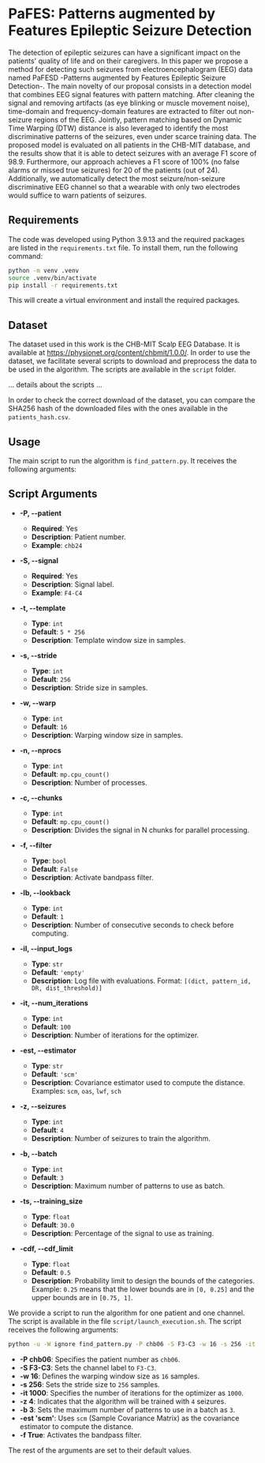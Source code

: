 # PaFES: Patterns augmented by Features Epileptic Seizure Detection

The detection of epileptic seizures can have a significant impact on the patients' quality of life and on their caregivers. In this paper we propose a method for detecting such seizures from electroencephalogram (EEG) data named PaFESD -Patterns augmented by Features Epileptic Seizure Detection-. The main novelty of our proposal consists in a detection model that combines EEG signal features with pattern matching. After cleaning the signal and removing artifacts (as eye blinking or muscle movement noise), time-domain and frequency-domain features are extracted to filter out non-seizure regions of the EEG. Jointly, pattern matching based on Dynamic Time Warping (DTW) distance is also leveraged to identify the most discriminative patterns of the seizures, even under scarce training data. The proposed model is evaluated on all patients in the CHB-MIT database, and the results show that it is able to detect seizures with an average F1 score of 98.9. Furthermore, our approach achieves a F1 score of 100% (no false alarms or missed true seizures) for 20 of the patients (out of 24). Additionally, we automatically detect the most seizure/non-seizure discriminative EEG channel so that a wearable with only two electrodes would suffice to warn patients of seizures.

## Requirements

The code was developed using Python 3.9.13 and the required packages are listed in the `requirements.txt` file. To install them, run the following command:

```bash
python -m venv .venv
source .venv/bin/activate
pip install -r requirements.txt
```

This will create a virtual environment and install the required packages. 

## Dataset

The dataset used in this work is the CHB-MIT Scalp EEG Database. It is available at https://physionet.org/content/chbmit/1.0.0/. In order to use the dataset, we facilitate several scripts to download and preprocess the data to be used in the algorithm. The scripts are available in the `script` folder.

... details about the scripts ...

In order to check the correct download of the dataset, you can compare the SHA256 hash of the downloaded files with the ones available in the `patients_hash.csv`.

## Usage

The main script to run the algorithm is `find_pattern.py`. It receives the following arguments:

## Script Arguments

- **-P, --patient**
  - **Required**: Yes
  - **Description**: Patient number.
  - **Example**: `chb24`

- **-S, --signal**
  - **Required**: Yes
  - **Description**: Signal label.
  - **Example**: `F4-C4`

- **-t, --template**
  - **Type**: `int`
  - **Default**: `5 * 256`
  - **Description**: Template window size in samples.

- **-s, --stride**
  - **Type**: `int`
  - **Default**: `256`
  - **Description**: Stride size in samples.

- **-w, --warp**
  - **Type**: `int`
  - **Default**: `16`
  - **Description**: Warping window size in samples.

- **-n, --nprocs**
  - **Type**: `int`
  - **Default**: `mp.cpu_count()`
  - **Description**: Number of processes.

- **-c, --chunks**
  - **Type**: `int`
  - **Default**: `mp.cpu_count()`
  - **Description**: Divides the signal in N chunks for parallel processing.

- **-f, --filter**
  - **Type**: `bool`
  - **Default**: `False`
  - **Description**: Activate bandpass filter.

- **-lb, --lookback**
  - **Type**: `int`
  - **Default**: `1`
  - **Description**: Number of consecutive seconds to check before computing.

- **-il, --input_logs**
  - **Type**: `str`
  - **Default**: `'empty'`
  - **Description**: Log file with evaluations. Format: `[(dict, pattern_id, DR, dist_threshold)]`

- **-it, --num_iterations**
  - **Type**: `int`
  - **Default**: `100`
  - **Description**: Number of iterations for the optimizer.

- **-est, --estimator**
  - **Type**: `str`
  - **Default**: `'scm'`
  - **Description**: Covariance estimator used to compute the distance. Examples: `scm`, `oas`, `lwf`, `sch`

- **-z, --seizures**
  - **Type**: `int`
  - **Default**: `4`
  - **Description**: Number of seizures to train the algorithm.

- **-b, --batch**
  - **Type**: `int`
  - **Default**: `3`
  - **Description**: Maximum number of patterns to use as batch.

- **-ts, --training_size**
  - **Type**: `float`
  - **Default**: `30.0`
  - **Description**: Percentage of the signal to use as training.

- **-cdf, --cdf_limit**
  - **Type**: `float`
  - **Default**: `0.5`
  - **Description**: Probability limit to design the bounds of the categories. Example: `0.25` means that the lower bounds are in `[0, 0.25]` and the upper bounds are in `[0.75, 1]`.

We provide a script to run the algorithm for one patient and one channel. The script is available in the file `script/launch_execution.sh`. The script receives the following arguments:

```bash
python -u -W ignore find_pattern.py -P chb06 -S F3-C3 -w 16 -s 256 -it 1000 -z 4 -b 3 -est 'scm' -f True
```
- **-P chb06**: Specifies the patient number as `chb06`.
- **-S F3-C3**: Sets the channel label to `F3-C3`.
- **-w 16**: Defines the warping window size as `16` samples.
- **-s 256**: Sets the stride size to `256` samples.
- **-it 1000**: Specifies the number of iterations for the optimizer as `1000`.
- **-z 4**: Indicates that the algorithm will be trained with `4` seizures.
- **-b 3**: Sets the maximum number of patterns to use in a batch as `3`.
- **-est 'scm'**: Uses `scm` (Sample Covariance Matrix) as the covariance estimator to compute the distance.
- **-f True**: Activates the bandpass filter.

The rest of the arguments are set to their default values.